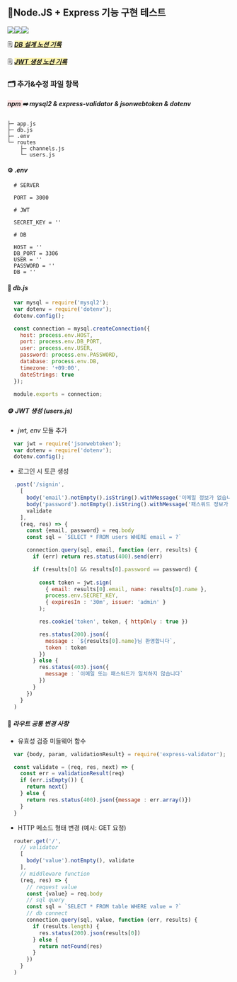 ## 🤖Node.JS + Express 기능 구현 테스트
<img src="https://img.shields.io/badge/javascript-%23323330.svg?style=for-the-badge&logo=javascript&logoColor=%23F7DF1E"><img src="https://img.shields.io/badge/node.js-6DA55F?style=for-the-badge&logo=node.js&logoColor=white"><img src="https://img.shields.io/badge/express.js-%23404d59.svg?style=for-the-badge&logo=express&logoColor=%2361DAFB">

🗒️ <span style="background-color:#fff5b1"> [***DB 설계 노션 기록***](https://jae-yon.notion.site/TIL-24-8b6825a2cd1f42268e2955fd8645bdca?pvs=4) </span>

🗒️ <span style="background-color:#fff5b1"> [***JWT 생성 노션 기록***](https://jae-yon.notion.site/TIL-27-10cc284b1a6280209b8bdd0c90e2fbf7?pvs=4) </span>

### 🗂️ 추가&수정 파일 항목

##### <span style="background-color:#FFE6E6"> _npm_ </span> ➡️ ***mysql2 & express-validator & jsonwebtoken & dotenv***

```
├─ app.js
├─ db.js
├─ .env
└─ routes
    ├─ channels.js
    └─ users.js
```

#### ⚙️ _.env_
```
  # SERVER

  PORT = 3000

  # JWT

  SECRET_KEY = ''

  # DB

  HOST = ''
  DB_PORT = 3306
  USER = ''
  PASSWORD = ''
  DB = ''
```

#### 💾 _db.js_
```js
  var mysql = require('mysql2');
  var dotenv = require('dotenv');
  dotenv.config();

  const connection = mysql.createConnection({
    host: process.env.HOST,
    port: process.env.DB_PORT,
    user: process.env.USER,
    password: process.env.PASSWORD,
    database: process.env.DB,
    timezone: '+09:00',
    dateStrings: true
  });

  module.exports = connection;
```

#### 🪙 _JWT 생성 (users.js)_
- _jwt, env_ 모듈 추가
```js
  var jwt = require('jsonwebtoken');
  var dotenv = require('dotenv');
  dotenv.config();
```
- 로그인 시 토큰 생성
```js
  .post('/signin',
    [
      body('email').notEmpty().isString().withMessage('이메일 정보가 없습니다'),
      body('password').notEmpty().isString().withMessage('패스워드 정보가 없습니다'),
      validate
    ],
    (req, res) => {
      const {email, password} = req.body
      const sql = `SELECT * FROM users WHERE email = ?`

      connection.query(sql, email, function (err, results) {
        if (err) return res.status(400).send(err)

        if (results[0] && results[0].password == password) {
          
          const token = jwt.sign(
            { email: results[0].email, name: results[0].name }, 
            process.env.SECRET_KEY,
            { expiresIn : '30m', issuer: 'admin' }
          );

          res.cookie('token', token, { httpOnly : true })

          res.status(200).json({
            message : `${results[0].name}님 환영합니다`,
            token : token
          })
        } else {
          res.status(403).json({
            message : `이메일 또는 패스워드가 일치하지 않습니다`
          })
        }
      })
    }
  )
```
#### 📑 _라우트 공통 변경 사항_
- 유효성 검증 미들웨어 함수
```js
  var {body, param, validationResult} = require('express-validator');

  const validate = (req, res, next) => {
    const err = validationResult(req)
    if (err.isEmpty()) {
      return next()
    } else {
      return res.status(400).json({message : err.array()})
    }
  }
```
- HTTP 메소드 형태 변경 (예시: GET 요청)
```js
  router.get('/',
    // validator
    [
      body('value').notEmpty(), validate
    ],
    // middleware function
    (req, res) => {
      // request value
      const {value} = req.body
      // sql query
      const sql = `SELECT * FROM table WHERE value = ?`
      // db connect
      connection.query(sql, value, function (err, results) {
        if (results.length) {
          res.status(200).json(results[0])
        } else {
          return notFound(res)
        }
      })
    }
  )
```
